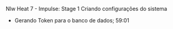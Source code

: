 Nlw Heat 7 - Impulse: Stage 1
Criando configurações do sistema 
 - Gerando Token para o banco de dados; 59:01
